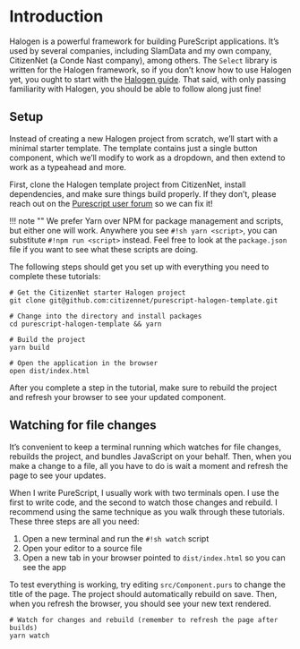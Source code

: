 # Introduction
Halogen is a powerful framework for building PureScript applications. It’s used by several companies, including SlamData and my own company, CitizenNet (a Conde Nast company), among others. The `Select` library is written for the Halogen framework, so if you don’t know how to use Halogen yet, you ought to start with the [Halogen guide](https://github.com/slamdata/purescript-halogen/tree/master/docs). That said, with only passing familiarity with Halogen, you should be able to follow along just fine!

## Setup
Instead of creating a new Halogen project from scratch, we’ll start with a minimal starter template. The template contains just a single button component, which we’ll modify to work as a dropdown, and then extend to work as a typeahead and more.

First, clone the Halogen template project from CitizenNet, install dependencies, and make sure things build properly. If they don’t, please reach out on the [Purescript user forum](https://purescript-users.ml) so we can fix it!

!!! note ""
    We prefer Yarn over NPM for package management and scripts, but either one will work. Anywhere you see `#!sh yarn <script>`, you can substitute `#!npm run <script>` instead. Feel free to look at the `package.json` file if you want to see what these scripts are doing.

The following steps should get you set up with everything you need to complete these tutorials:

```shell
# Get the CitizenNet starter Halogen project
git clone git@github.com:citizennet/purescript-halogen-template.git

# Change into the directory and install packages
cd purescript-halogen-template && yarn

# Build the project
yarn build

# Open the application in the browser
open dist/index.html
```

After you complete a step in the tutorial, make sure to rebuild the project and refresh your browser to see your updated component.

## Watching for file changes
It’s convenient to keep a terminal running which watches for file changes, rebuilds the project, and bundles JavaScript on your behalf. Then, when you make a change to a file, all you have to do is wait a moment and refresh the page to see your updates.

When I write PureScript, I usually work with two terminals open. I use the first to write code, and the second to watch those changes and rebuild. I recommend using the same technique as you walk through these tutorials. These three steps are all you need:

1. Open a new terminal and run the `#!sh watch` script
2. Open your editor to a source file
3. Open a new tab in your browser pointed to `dist/index.html` so you can see the app

To test everything is working, try editing `src/Component.purs` to change the title of the page. The project should automatically rebuild on save. Then, when you refresh the browser, you should see your new text rendered.

```shell
# Watch for changes and rebuild (remember to refresh the page after builds)
yarn watch
```

